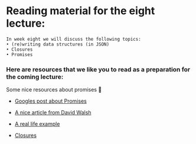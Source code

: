 # Reading material for the eight lecture:

```
In week eight we will discuss the following topics:
• (re)writing data structures (in JSON)
• Closures
• Promises
```

### Here are resources that we like you to read as a preparation for the coming lecture:

Some nice resources about promises :ring:
- [Googles post about Promises](https://developers.google.com/web/fundamentals/getting-started/primers/promises)
- [A nice article from David Walsh](https://davidwalsh.name/promises)
- [A real life example](https://github.com/mdn/js-examples/blob/master/promises-test/index.html)

- [Closures](https://developer.mozilla.org/en-US/docs/Web/JavaScript/Closures)
